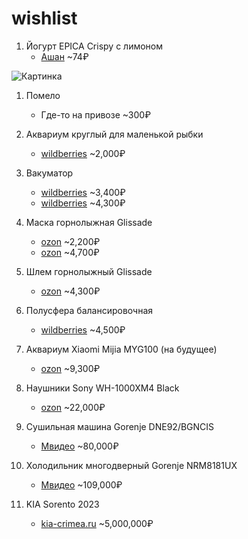 # wishlist

1. Йогурт EPICA Crispy с лимоном
   - [Ашан](https://www.auchan.ru/product/yogurt-epica-crispy-s-limonom-semenami-tykvy-pechenem-belym-shokoladom-8-6-140-g/) ~74₽

  <img src="https://www.auchan.ru/f/c/insecure/w:520/plain/https://www.auchan.ru/files/original/27260416" alt="Картинка">

1. Помело
    - Где-то на привозе ~300₽

1. Аквариум круглый для маленькой рыбки
   - [wildberries](https://www.wildberries.ru/catalog/123005571/detail.aspx?targetUrl=MS&size=216305114) ~2,000₽

1. Вакуматор
   - [wildberries](https://www.wildberries.ru/catalog/100258998/detail.aspx?targetUrl=LC&size=158040570) ~3,400₽
   - [wildberries](https://www.wildberries.ru/catalog/156243794/detail.aspx?targetUrl=LC&size=260695303) ~4,300₽
   

1. Маска горнолыжная Glissade
   - [ozon](https://ozon.ru/t/wq6p2MN) ~2,200₽
   - [ozon](https://ozon.ru/t/080enRb) ~4,700₽
   
1. Шлем горнолыжный Glissade
   - [ozon](https://ozon.ru/t/7np13R3) ~4,300₽
   
1. Полусфера балансировочная
   - [wildberries](https://www.wildberries.ru/catalog/42461556/detail.aspx?targetUrl=GP&size=84932675) ~4,500₽

1. Аквариум Xiaomi Mijia MYG100 (на будущее)
   - [ozon](https://ozon.ru/t/7np13R3) ~9,300₽

1. Наушники Sony WH-1000XM4 Black
   - [ozon](https://ozon.ru/t/6V83R9k) ~22,000₽

1. Сушильная машина Gorenje DNE92/BGNCIS
   - [Мвидео](https://www.mvideo.ru/products/400077979) ~80,000₽
    
1. Холодильник многодверный Gorenje NRM8181UX
   - [Мвидео](https://www.mvideo.ru/products/20062762) ~109,000₽

1. KIA Sorento 2023
   - [kia-crimea.ru](https://kia-crimea.ru/models/sorento/desc/?utm_source=yandex&utm_medium=cpc&utm_campaign=28932473&utm_content=4543848372_none&utm_term=---autotargeting&callibri=yd_c%3A28932473_gb%3A2827883481_ad%3A4543848372_ph%3A47533549511_st%3Asearch_s%3Anone_dt%3Adesktop&yclid=6565390444752535551) ~5,000,000₽
